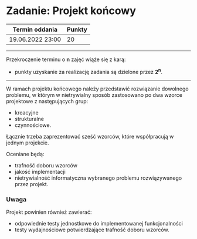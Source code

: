 # Zadanie: Projekt końcowy

| Termin oddania | Punkty     |
|----------------|:-----------|
| 19.06.2022  23:00   |    20      |

--- 
Przekroczenie terminu o **n** zajęć wiąże się z karą:
- punkty uzyskanie za realizację zadania są dzielone przez **2<sup>n</sup>**.

--- 

W ramach projektu końcowego należy przedstawić rozwiązanie dowolnego problemu, 
w którym w nietrywialny sposób zastosowano po dwa wzorce 
projektowe z następujących grup:
* kreacyjne
* strukturalne
* czynnościowe.

Łącznie trzeba zaprezentować sześć wzorców, które współpracują w jednym projekcie.

Oceniane będą:
* trafność doboru wzorców
* jakość implementacji
* nietrywialność informatyczna wybranego problemu rozwiązywanego przez projekt.

### Uwaga
Projekt powinien również zawierać: 
* odpowiednie testy jednostkowe do implementowanej funkcjonalności
* testy wydajnościowe potwierdzające trafność doboru wzorców.
